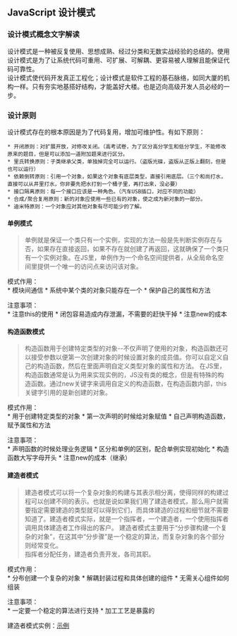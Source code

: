 ## JavaScript 设计模式

### 设计模式概念文字解读

设计模式是一种被反复使用、思想成熟、经过分类和无数实战经验的总结的。使用设计模式是为了让系统代码可重用、可扩展、可解耦、更容易被人理解且能保证代码可靠性。  
设计模式使代码开发真正工程化；设计模式是软件工程的基石脉络，如同大厦的机构一样。只有夯实地基搭好结构，才能盖好大楼。也是迈向高级开发人员必经的一步。  

### 设计原则

设计模式存在的根本原因是为了代码复用，增加可维护性。有如下原则：  

    * 开闭原则：对扩展开放，对修改关闭。（高考试卷，为了区分高分学生和低分学生，不能修改原来的题目，但是可以添加一道附加题来进行区分。  
    * 里氏转换原则：子类继承父类，单独掉完全可以运行。（盗版光碟，盗版从正版上翻刻，但是也可以运行）
    * 依赖倒转原则：引用一个对象，如果这个对象有底层类型，直接引用底层。（三个和尚打水，直接可以从井里打水，你非要先把水打到一个桶子里，再打出来，没必要）
    * 接口隔离原则：每一个接口应该是一种角色。（汽车USB插口，对应不同的功能）
    * 合成/聚合复用原则：新的对象应使用一些已有的对象，使之成为新对象的一部分。
    * 迪米特原则：一个对象应对其他对象有尽可能少的了解。  


#### 单例模式  
>单例就是保证一个类只有一个实例，实现的方法一般是先判断实例存在与否，如果存在直接返回，如果不存在就创建了再返回，这就确保了一个类只有一个实例对象。在JS里，单例作为一个命名空间提供者，从全局命名空间里提供一个唯一的访问点来访问该对象。

模式作用：  
    * 模块间通信
    * 系统中某个类的对象只能存在一个
    * 保护自己的属性和方法

注意事项：  
    * 注意this的使用
    * 闭包容易造成内存泄漏，不需要的赶快干掉
    * 注意new的成本  

#### 构造函数模式  
>构造函数用于创建特定类型的对象--不仅声明了使用的对象，构造函数还可以接受参数以便第一次创建对象的时候设置对象的成员值。你可以自定义自己的构造函数，然后在里面声明自定义类型对象的属性和方法。
>在JS里，构造函数通常是认为用来实现实例的，JS没有类的概念，但是有特殊的构造函数。通过new关键字来调用自定义的构造函数，在构造函数内部，this关键字引用的是新创建的对象。  

模式作用：  
    * 用于创建特定类型的对象
    * 第一次声明的时候给对象赋值
    * 自己声明构造函数，赋予属性和方法

注意事项：  
    * 声明函数的时候处理业务逻辑
    * 区分和单例的区别，配合单例实现初始化
    * 构造函数大写字母开头
    * 注意new的成本（继承）    

#### 建造者模式  
>建造者模式可以将一个复杂对象的构建与其表示相分离，使得同样的构建过程可以创建不同的表示。也就是说如果我们用了建造者模式，那么用户就需要指定需要建造的类型就可以得到它们，而具体建造的过程和细节就不需要知道了。建造者模式实际，就是一个指挥者，一个建造者，一个使用指挥者调用具体建造者工作得出的客户。
>建造者模式主要用于“分步骤构建一个复杂的对象”，在这其中“分步骤”是一个稳定的算法，而复杂对象的各个部分则经常变化。  
>指挥者分配任务，建造者负责开发，各司其职。  

模式作用：  
    * 分布创建一个复杂的对象
    * 解耦封装过程和具体创建的组件
    * 无需关心组件如何组装

注意事项：  
    * 一定要一个稳定的算法进行支持
    * 加工工艺是暴露的  

建造者模式实例：[示例](./test/JS设计模式/builder.html)
